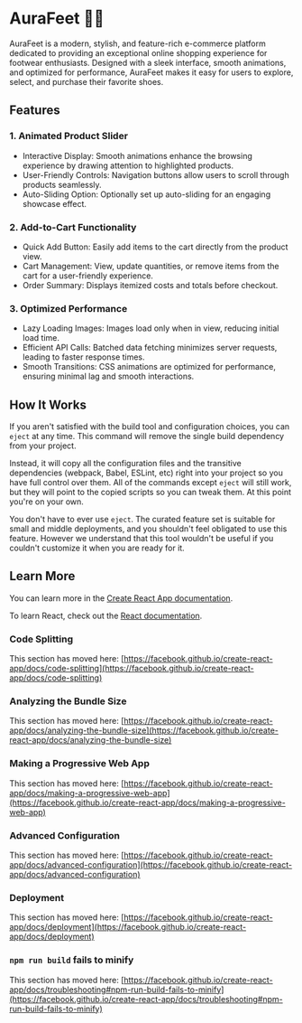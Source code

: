 # AuraFeet 👟✨
AuraFeet is a modern, stylish, and feature-rich e-commerce platform dedicated to providing an exceptional online shopping experience for footwear enthusiasts. Designed with a sleek interface, smooth animations, and optimized for performance, AuraFeet makes it easy for users to explore, select, and purchase their favorite shoes.

## Features 

### 1. Animated Product Slider
* Interactive Display: Smooth animations enhance the browsing experience by drawing attention to highlighted products.
* User-Friendly Controls: Navigation buttons allow users to scroll through products seamlessly.
* Auto-Sliding Option: Optionally set up auto-sliding for an engaging showcase effect.

### 2. Add-to-Cart Functionality
* Quick Add Button: Easily add items to the cart directly from the product view.
* Cart Management: View, update quantities, or remove items from the cart for a user-friendly experience.
* Order Summary: Displays itemized costs and totals before checkout.

### 3. Optimized Performance
* Lazy Loading Images: Images load only when in view, reducing initial load time.
* Efficient API Calls: Batched data fetching minimizes server requests, leading to faster response times.
* Smooth Transitions: CSS animations are optimized for performance, ensuring minimal lag and smooth interactions.

## How It Works

If you aren't satisfied with the build tool and configuration choices, you can `eject` at any time. This command will remove the single build dependency from your project.

Instead, it will copy all the configuration files and the transitive dependencies (webpack, Babel, ESLint, etc) right into your project so you have full control over them. All of the commands except `eject` will still work, but they will point to the copied scripts so you can tweak them. At this point you're on your own.

You don't have to ever use `eject`. The curated feature set is suitable for small and middle deployments, and you shouldn't feel obligated to use this feature. However we understand that this tool wouldn't be useful if you couldn't customize it when you are ready for it.

## Learn More

You can learn more in the [Create React App documentation](https://facebook.github.io/create-react-app/docs/getting-started).

To learn React, check out the [React documentation](https://reactjs.org/).

### Code Splitting

This section has moved here: [https://facebook.github.io/create-react-app/docs/code-splitting](https://facebook.github.io/create-react-app/docs/code-splitting)

### Analyzing the Bundle Size

This section has moved here: [https://facebook.github.io/create-react-app/docs/analyzing-the-bundle-size](https://facebook.github.io/create-react-app/docs/analyzing-the-bundle-size)

### Making a Progressive Web App

This section has moved here: [https://facebook.github.io/create-react-app/docs/making-a-progressive-web-app](https://facebook.github.io/create-react-app/docs/making-a-progressive-web-app)

### Advanced Configuration

This section has moved here: [https://facebook.github.io/create-react-app/docs/advanced-configuration](https://facebook.github.io/create-react-app/docs/advanced-configuration)

### Deployment

This section has moved here: [https://facebook.github.io/create-react-app/docs/deployment](https://facebook.github.io/create-react-app/docs/deployment)

### `npm run build` fails to minify

This section has moved here: [https://facebook.github.io/create-react-app/docs/troubleshooting#npm-run-build-fails-to-minify](https://facebook.github.io/create-react-app/docs/troubleshooting#npm-run-build-fails-to-minify)
